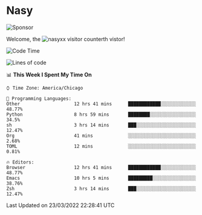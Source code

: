 # Nasy

<!--
<p align="center">
<img height="200" src="https://github-readme-stats.vercel.app/api?username=nasyxx&count_private=true&show_icons=true&theme=dracula&include_all_commits=true"/>
<img height="200" src="https://github-readme-stats.vercel.app/api/top-langs/?username=nasyxx&theme=dracula&hide=html,jupyter+notebook&count_private=true&show_icons=true"/>
</p>

  
----------------
-->

![Sponsor](https://img.shields.io/static/v1.svg?label=Sponsor&message=%E2%9D%A4&logo=GitHub&style=flat&color=pink)
 
Welcome, the ![nasyxx visitor counter](https://count.getloli.com/get/@nasyxx?theme=rule34)th vistor!
 
<!--START_SECTION:waka-->
![Code Time](http://img.shields.io/badge/Code%20Time-2%2C065%20hrs%2018%20mins-blue)

![Lines of code](https://img.shields.io/badge/From%20Hello%20World%20I%27ve%20Written-5%20Million%20lines%20of%20code-blue)

📊 **This Week I Spent My Time On** 

```text
⌚︎ Time Zone: America/Chicago

💬 Programming Languages: 
Other                    12 hrs 41 mins      ████████████░░░░░░░░░░░░░   48.77% 
Python                   8 hrs 59 mins       ████████░░░░░░░░░░░░░░░░░   34.5% 
sh                       3 hrs 14 mins       ███░░░░░░░░░░░░░░░░░░░░░░   12.47% 
Org                      41 mins             ░░░░░░░░░░░░░░░░░░░░░░░░░   2.68% 
TOML                     12 mins             ░░░░░░░░░░░░░░░░░░░░░░░░░   0.81%

🔥 Editors: 
Browser                  12 hrs 41 mins      ████████████░░░░░░░░░░░░░   48.77% 
Emacs                    10 hrs 5 mins       █████████░░░░░░░░░░░░░░░░   38.76% 
Zsh                      3 hrs 14 mins       ███░░░░░░░░░░░░░░░░░░░░░░   12.47%

```


 Last Updated on 23/03/2022 22:28:41 UTC
<!--END_SECTION:waka-->

<!-- ![visitors](https://visitor-badge.laobi.icu/badge?page_id=nasyxx.nasyxx) -->
